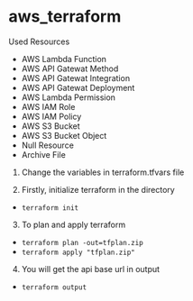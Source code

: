 # aws_terraform

Used Resources

- AWS Lambda Function
- AWS API Gatewat Method
- AWS API Gatewat Integration
- AWS API Gatewat Deployment
- AWS Lambda Permission
- AWS IAM Role
- AWS IAM Policy
- AWS S3 Bucket
- AWS S3 Bucket Object
- Null Resource
- Archive File


1. Change the variables in terraform.tfvars file

2. Firstly, initialize terraform in the directory

- `terraform init`

3. To plan and apply terraform
 
- `terraform plan -out=tfplan.zip`
- `terraform apply "tfplan.zip"`

4. You will get the api base url in output

- `terraform output`

